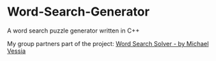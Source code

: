 Word-Search-Generator
=====================

A word search puzzle generator written in C++



My group partners part of the project:
[Word Search Solver - by Michael Vessia](https://github.com/MichaelVessia/wordSearchSolver)

